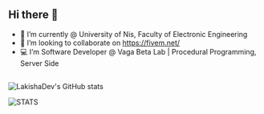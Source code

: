 ## Hi there 👋

- 🌱 I’m currently @ University of Nis, Faculty of Electronic Engineering
- 👯 I’m looking to collaborate on https://fivem.net/
- 💻 I’m Software Developer @ Vaga Beta Lab | Procedural Programming, Server Side
## 

![LakishaDev's GitHub stats](https://github-readme-stats.vercel.app/api?username=LakishaDev&count_private=true&theme=tokyonight&show_icons=true&hide_border=true&include_all_commits=true)

![STATS](https://github-readme-stats.vercel.app/api/top-langs/?username=LakishaDev&layout=compact&theme=tokyonight&hide_border=true)
